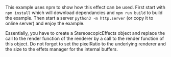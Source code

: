 This example uses npm to show how this effect can be used.
First start with `npm install` which will download dependancies and `npm run build` to build the example.
Then start a server `python3 -m http.server` (or copy it to online server) and enjoy the example.

Essentially, you have to create a StereoscopicEffects object and replace the call to the render function of the renderer by a call to the render function of this object. Do not forget to set the pixelRatio to the underlying renderer and the size to the effets manager for the internal buffers.
